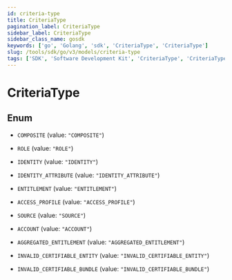 ```yaml
---
id: criteria-type
title: CriteriaType
pagination_label: CriteriaType
sidebar_label: CriteriaType
sidebar_class_name: gosdk
keywords: ['go', 'Golang', 'sdk', 'CriteriaType', 'CriteriaType']
slug: /tools/sdk/go/v3/models/criteria-type
tags: ['SDK', 'Software Development Kit', 'CriteriaType', 'CriteriaType']
---
```


# CriteriaType

## Enum

- `COMPOSITE` (value: `"COMPOSITE"`)

- `ROLE` (value: `"ROLE"`)

- `IDENTITY` (value: `"IDENTITY"`)

- `IDENTITY_ATTRIBUTE` (value: `"IDENTITY_ATTRIBUTE"`)

- `ENTITLEMENT` (value: `"ENTITLEMENT"`)

- `ACCESS_PROFILE` (value: `"ACCESS_PROFILE"`)

- `SOURCE` (value: `"SOURCE"`)

- `ACCOUNT` (value: `"ACCOUNT"`)

- `AGGREGATED_ENTITLEMENT` (value: `"AGGREGATED_ENTITLEMENT"`)

- `INVALID_CERTIFIABLE_ENTITY` (value: `"INVALID_CERTIFIABLE_ENTITY"`)

- `INVALID_CERTIFIABLE_BUNDLE` (value: `"INVALID_CERTIFIABLE_BUNDLE"`)
